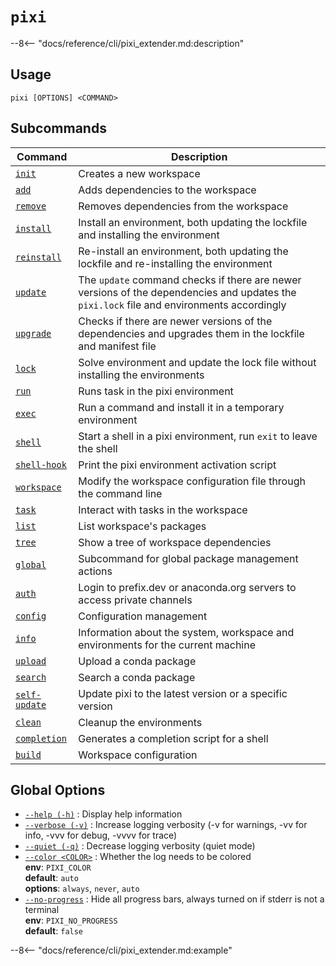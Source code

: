 <!--- This file is autogenerated. Do not edit manually! -->
# <code>pixi</code>

--8<-- "docs/reference/cli/pixi_extender.md:description"

## Usage
```
pixi [OPTIONS] <COMMAND>
```

## Subcommands
| Command | Description |
|---------|-------------|
| [`init`](pixi/init.md) | Creates a new workspace |
| [`add`](pixi/add.md) | Adds dependencies to the workspace |
| [`remove`](pixi/remove.md) | Removes dependencies from the workspace |
| [`install`](pixi/install.md) | Install an environment, both updating the lockfile and installing the environment |
| [`reinstall`](pixi/reinstall.md) | Re-install an environment, both updating the lockfile and re-installing the environment |
| [`update`](pixi/update.md) | The `update` command checks if there are newer versions of the dependencies and updates the `pixi.lock` file and environments accordingly |
| [`upgrade`](pixi/upgrade.md) | Checks if there are newer versions of the dependencies and upgrades them in the lockfile and manifest file |
| [`lock`](pixi/lock.md) | Solve environment and update the lock file without installing the environments |
| [`run`](pixi/run.md) | Runs task in the pixi environment |
| [`exec`](pixi/exec.md) | Run a command and install it in a temporary environment |
| [`shell`](pixi/shell.md) | Start a shell in a pixi environment, run `exit` to leave the shell |
| [`shell-hook`](pixi/shell-hook.md) | Print the pixi environment activation script |
| [`workspace`](pixi/workspace.md) | Modify the workspace configuration file through the command line |
| [`task`](pixi/task.md) | Interact with tasks in the workspace |
| [`list`](pixi/list.md) | List workspace's packages |
| [`tree`](pixi/tree.md) | Show a tree of workspace dependencies |
| [`global`](pixi/global.md) | Subcommand for global package management actions |
| [`auth`](pixi/auth.md) | Login to prefix.dev or anaconda.org servers to access private channels |
| [`config`](pixi/config.md) | Configuration management |
| [`info`](pixi/info.md) | Information about the system, workspace and environments for the current machine |
| [`upload`](pixi/upload.md) | Upload a conda package |
| [`search`](pixi/search.md) | Search a conda package |
| [`self-update`](pixi/self-update.md) | Update pixi to the latest version or a specific version |
| [`clean`](pixi/clean.md) | Cleanup the environments |
| [`completion`](pixi/completion.md) | Generates a completion script for a shell |
| [`build`](pixi/build.md) | Workspace configuration |


## Global Options
- <a id="arg---help" href="#arg---help">`--help (-h)`</a>
:  Display help information
- <a id="arg---verbose" href="#arg---verbose">`--verbose (-v)`</a>
:  Increase logging verbosity (-v for warnings, -vv for info, -vvv for debug, -vvvv for trace)
- <a id="arg---quiet" href="#arg---quiet">`--quiet (-q)`</a>
:  Decrease logging verbosity (quiet mode)
- <a id="arg---color" href="#arg---color">`--color <COLOR>`</a>
:  Whether the log needs to be colored
<br>**env**: `PIXI_COLOR`
<br>**default**: `auto`
<br>**options**: `always`, `never`, `auto`
- <a id="arg---no-progress" href="#arg---no-progress">`--no-progress`</a>
:  Hide all progress bars, always turned on if stderr is not a terminal
<br>**env**: `PIXI_NO_PROGRESS`
<br>**default**: `false`

--8<-- "docs/reference/cli/pixi_extender.md:example"
